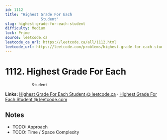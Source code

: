 ```yaml
--- 
id: 1112
title: "Highest Grade For Each
                Student"
slug: highest-grade-for-each-student
difficulty: Medium
lock: Prime
source: leetcode.ca
leetcode_ca_url: https://leetcode.ca/all/1112.html
leetcode_url: https://leetcode.com/problems/highest-grade-for-each-student/
---
```


# 1112. Highest Grade For Each
                Student

**Links:** [Highest Grade For Each
                Student @ leetcode.ca](https://leetcode.ca/all/1112.html) · [Highest Grade For Each
                Student @ leetcode.com](https://leetcode.com/problems/highest-grade-for-each-student/)

## Notes
- TODO: Approach
- TODO: Time / Space Complexity
